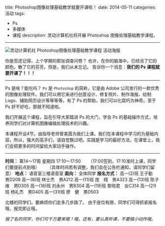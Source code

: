 title: Photoshop图像处理基础教学就要开课啦！
date: 2014-05-11
categories: 活动
tags:
 - Ps
 - 多媒体
 - 课程
description: 灵动计算机社将开展 Photoshop 图像处理基础教学课程。
---

![灵动计算机社 Photoshop图像处理基础教学课程 活动海报](http://cptsct.qiniudn.com/photoshop_lessons/poster.jpg)

你是否还记得，上个学期的那张调查问卷？
也许，在你的脑海中，已经消了它的颜色，散了它的芬芳。但是，我们从未忘记。
告诉你一个消息：__我们的 Ps 课程就要开课了！！！__

<!-- more -->

-----

Ps 是啥？能吃吗？
`Ps` 是 `Photoshop` 的简称，它是由 Adobe 公司发行的一款优秀的图像处理软件。我们可以用它来进行创意设计、修复照片、制作海报、绘制 Logo、辅助网页设计等等等等。有了 Ps 的帮助，我们可以化腐朽为神奇。至于 Ps 好不好吃，那就不知道啦。

我们开展这个课程，旨在引导大家踏进 Ps 的大门，学会 Ps 的基础操作方式，培养同学们对计算机图像编辑处理技术的兴趣。

本课程开设4节，由指导老师曾美霞为我们上课。我们在本课程中学习的为基础内容，所以，强大的高手们，请自觉飘过吧。实践是学习的最好方法，在课堂上，我们会把更多的时间留给大家动手操作。

-----

**时间：** 第14～17周 星期四 17:10～17:50
　　（17:00签到，17:10准时上课，同学们要提前点到哦）
　　（具体时间若有调整，我们会在公告栏通知，请同学们留意）
**地点：** 语音室三楼语音室
**面向：** 全体同学
**报名方式：**
高一(2)班 王子勤　男D208
高一(8)班 林士杰　男A212
高一(11)班 庞　翔　男A323
高一(13)班 陈子维　男D305
高一(16)班 刘永州　男B304
高一(19)班 黎晓君　女C314
高一(21)班 杨礼杰　男D405
高一(31)班 廖　健　男D503

北楼的同学们，要麻烦你们走多几步路了。
由于座位有限，同学们可得抓紧报名哦，报完即止哦。

_报了名的同学，你们可千万要来哦！哦，还有，要认真听课，不要搞小动作哦。_